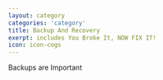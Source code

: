 ```yaml
---
layout: category
categories: 'category'
title: Backup And Recovery
exerpt: includes You Broke It, NOW FIX IT!
icon: icon-cogs
---
```

Backups are Important